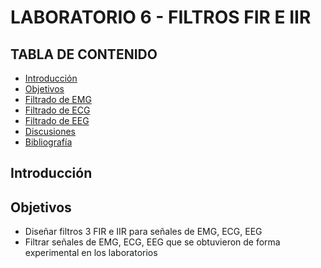 # LABORATORIO 6 - FILTROS FIR E IIR
## TABLA DE CONTENIDO

* [Introducción](#introducción)
* [Objetivos](#objetivos)
* [Filtrado de EMG](#filtrado_de_emg)
* [Filtrado de ECG](#filtrado_de_ecg)
* [Filtrado de EEG](#filtrado_de_eeg)
* [Discusiones](#discusiones)
* [Bibliografía](#bibliografía)

## Introducción



## Objetivos
* Diseñar filtros 3 FIR e IIR para señales de EMG, ECG, EEG
* Filtrar señales de EMG, ECG, EEG que se obtuvieron de forma experimental en los laboratorios
